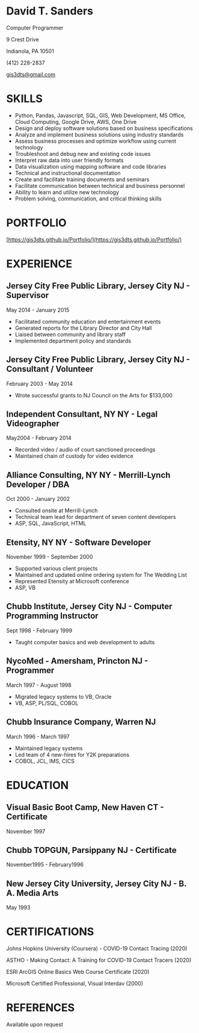 # David T. Sanders

Computer Programmer

9 Crest Drive

Indianola, PA 10501

(412) 228-2837

gis3dts@gmail.com

# SKILLS

- Python, Pandas, Javascript, SQL, GIS, Web Development, MS Office, Cloud Computing, Google Drive, AWS, One Drive
- Design and deploy software solutions based on business specifications
- Analyze and implement business solutions using industry standards
- Assess business processes and optimize workflow using current technology
- Troubleshoot and debug new and existing code issues
- Interpret raw data into user friendly formats
- Data visualization using mapping software and code libraries
- Technical and instructional documentation
- Create and facilitate training documents and seminars
- Facilitate communication between technical and business personnel
- Ability to learn and utilize new technology
- Problem solving, communication, and critical thinking skills

# PORTFOLIO

[https://gis3dts.github.io/Portfolio/](https://gis3dts.github.io/Portfolio/)

# **EXPERIENCE**

## Jersey City Free Public Library, Jersey City NJ - Supervisor

May 2014 - January 2015

- Facilitated community education and entertainment events
- Generated reports for the Library Director and City Hall
- Liaised between community and library staff
- Implemented department policy and standards

## Jersey City Free Public Library, Jersey City NJ - Consultant / Volunteer

February 2003 - May 2014

- Wrote successful grants to NJ Council on the Arts for \$133,000 

## Independent Consultant, NY NY - Legal Videographer

May2004 - February 2014

- Recorded video / audio of court sanctioned proceedings
- Maintained chain of custody for video evidence

## Alliance Consulting, NY NY - Merrill-Lynch Developer / DBA

Oct 2000 - January 2002

- Consulted onsite at Merrill-Lynch
- Technical team lead for department of seven content developers
- ASP, SQL, JavaScript, HTML

## Etensity, NY NY - Software Developer

November 1999 - September 2000

- Supported various client projects
- Maintained and updated online ordering system for The Wedding List
- Represented Etensity at Microsoft conference
- ASP, VB

## Chubb Institute, Jersey City NJ - Computer Programming Instructor

Sept 1998 - February 1999

- Taught computer basics and web development to adults

## NycoMed - Amersham, Princton NJ - Programmer

March 1997 - August 1998

- Migrated legacy systems to VB, Oracle
- VB, ASP, PL/SQL, COBOL

## Chubb Insurance Company, Warren NJ

March 1996 - March 1997

- Maintained legacy systems
- Led team of 4 new-hires for Y2K preparations
- COBOL, JCL, IMS, CICS

# **EDUCATION**

## Visual Basic Boot Camp, New Haven CT - Certificate

November 1997

## Chubb TOPGUN, Parsippany NJ - Certificate

November1995 - February1996

## New Jersey City University, Jersey City NJ - B. A. Media Arts

May 1993

# CERTIFICATIONS

Johns Hopkins University (Coursera) - COVID-19 Contact Tracing (2020)

ASTHO - Making Contact: A Training for COVID-19 Contact Tracers (2020)

ESRI ArcGIS Online Basics Web Course Certificate (2020)

Microsoft Certified Professional, Visual Interdav (2000)

# REFERENCES

Available upon request